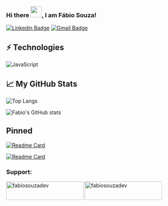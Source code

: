 ### Hi there <img src="https://raw.githubusercontent.com/MartinHeinz/MartinHeinz/master/wave.gif" width="30px">, I am Fábio Souza!

[![Linkedin Badge](https://img.shields.io/badge/-fabiosouzadev-blue?style=flat-square&logo=Linkedin&logoColor=white&link=https://www.linkedin.com/in/fabiosouzadev/)](https://www.linkedin.com/in/fabiosouzadev/)
[![Gmail Badge](https://img.shields.io/badge/-fabiovanderlei.developer@gmail.com-c14438?style=flat-square&logo=Gmail&logoColor=white&link=mailto:fabiovanderlei.developer@gmail.com)](mailto:fabiovanderlei.developer@gmail.com)

## ⚡ Technologies

![JavaScript](https://img.shields.io/badge/-JavaScript-black?style=flat-square&logo=javascript)


## &#x1f4c8; My GitHub Stats

![Top Langs](https://github-readme-stats.vercel.app/api/top-langs/?username=fabiosouzadev&theme=tokyonight)

![Fabio's GitHub stats](https://github-readme-stats.vercel.app/api?username=fabiosouzadev&show_icons=true&theme=tokyonight)


## Pinned

[![Readme Card](https://github-readme-stats.vercel.app/api/pin/?username=fabiosouzadev&repo=react-todo-list-using-clean-architecture&show_icons=true&theme=tokyonight)](https://github.com/fabiosouzadev/react-todo-list-using-clean-architecture)

[![Readme Card](https://github-readme-stats.vercel.app/api/pin/?username=fabiosouzadev&repo=dotfiles&show_icons=true&theme=tokyonight)](https://github.com/fabiosouzadev/dotfiles)

### Support:
<p><a href="https://www.buymeacoffee.com/fabiosouzadev"> <img align="left" src="https://cdn.buymeacoffee.com/buttons/v2/default-yellow.png" height="50" width="210" alt="fabiosouzadev" /></a><a href="https://ko-fi.com/fabiosouzadev"> <img align="left" src="https://cdn.ko-fi.com/cdn/kofi3.png?v=3" height="50" width="210" alt="fabiosouzadev" /></a></p><br><br>


<!--
**fabiosouzadev/fabiosouzadev** is a ✨ _special_ ✨ repository because its `README.md` (this file) appears on your GitHub profile.

Here are some ideas to get you started:

- 🔭 I’m currently working on ...
- 🌱 I’m currently learning ...
- 👯 I’m looking to collaborate on ...
- 🤔 I’m looking for help with ...
- 💬 Ask me about ...
- 📫 How to reach me: ...
- 😄 Pronouns: ...
- ⚡ Fun fact: ...
-->
